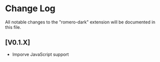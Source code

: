 # Change Log

All notable changes to the "romero-dark" extension will be documented in this file.



## [V0.1.X]

- Imporve JavaScript support
